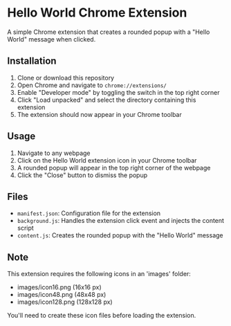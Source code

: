 # Hello World Chrome Extension

A simple Chrome extension that creates a rounded popup with a "Hello World" message when clicked.

## Installation

1. Clone or download this repository
2. Open Chrome and navigate to `chrome://extensions/`
3. Enable "Developer mode" by toggling the switch in the top right corner
4. Click "Load unpacked" and select the directory containing this extension
5. The extension should now appear in your Chrome toolbar

## Usage

1. Navigate to any webpage
2. Click on the Hello World extension icon in your Chrome toolbar
3. A rounded popup will appear in the top right corner of the webpage
4. Click the "Close" button to dismiss the popup

## Files

- `manifest.json`: Configuration file for the extension
- `background.js`: Handles the extension click event and injects the content script
- `content.js`: Creates the rounded popup with the "Hello World" message

## Note

This extension requires the following icons in an 'images' folder:
- images/icon16.png (16x16 px)
- images/icon48.png (48x48 px)  
- images/icon128.png (128x128 px)

You'll need to create these icon files before loading the extension. 